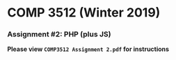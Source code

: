 # COMP 3512 (Winter 2019)
### Assignment #2: PHP (plus JS)

**Please view `COMP3512 Assignment 2.pdf` for instructions**

  
